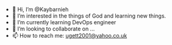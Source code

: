 - 👋 Hi, I’m @Kaybarnieh
- 👀 I’m interested in the things of God and learning new things.
- 🌱 I’m currently learning DevOps engineer
- 💞️ I’m looking to collaborate on ...
- 📫 How to reach me: ugett2001@yahoo.co.uk

<!---
Kaybarnieh/Kaybarnieh is a ✨ special ✨ repository because its `README.md` (this file) appears on your GitHub profile.
You can click the Preview link to take a look at your changes.
--->
